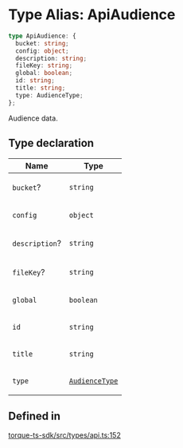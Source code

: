 # Type Alias: ApiAudience

```ts
type ApiAudience: {
  bucket: string;
  config: object;
  description: string;
  fileKey: string;
  global: boolean;
  id: string;
  title: string;
  type: AudienceType;
};
```

Audience data.

## Type declaration

<table>
<thead>
<tr>
<th>Name</th>
<th>Type</th>
</tr>
</thead>
<tbody>
<tr>
<td>

`bucket`?

</td>
<td>

`string`

</td>
</tr>
<tr>
<td>

`config`

</td>
<td>

`object`

</td>
</tr>
<tr>
<td>

`description`?

</td>
<td>

`string`

</td>
</tr>
<tr>
<td>

`fileKey`?

</td>
<td>

`string`

</td>
</tr>
<tr>
<td>

`global`

</td>
<td>

`boolean`

</td>
</tr>
<tr>
<td>

`id`

</td>
<td>

`string`

</td>
</tr>
<tr>
<td>

`title`

</td>
<td>

`string`

</td>
</tr>
<tr>
<td>

`type`

</td>
<td>

[`AudienceType`](../enumerations/AudienceType.md)

</td>
</tr>
</tbody>
</table>

## Defined in

[torque-ts-sdk/src/types/api.ts:152](https://github.com/torque-labs/torque-ts-sdk/blob/e34efdf278512e8a58bacdba966e9cd90b1db20a/src/types/api.ts#L152)
